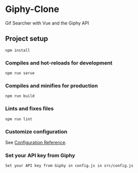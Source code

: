 # Giphy-Clone
Gif Searcher with Vue and the Giphy API

## Project setup
```
npm install
```

### Compiles and hot-reloads for development
```
npm run serve
```

### Compiles and minifies for production
```
npm run build
```

### Lints and fixes files
```
npm run lint
```

### Customize configuration
See [Configuration Reference](https://cli.vuejs.org/config/).

### Set your API key from Giphy
```
Set your API key from Giphy in config.js in src/config.js
```
